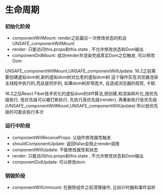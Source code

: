 # 生命周期

### 初始化阶段
- componentWillMount: render之前最后一次修改状态的机会  UNSAFE_componentWillMount
- render: 只能访问this.props和this.state , 不允许修改状态和Dom输出
- componentDidMount: 成功render并渲染完成真实Dom之后触发, 可以修改Dom

UNSAFE_componentWillMount,UNSAFE_componentWillUpdate:
16.2之前需要创建虚拟dom树,新的虚拟dom树对比老的虚拟dom树 这个操作实在浏览器渲染主线程中执行的,而且是同步的, 如果dom树非常庞大, 会造成浏览器的假死, 卡顿.

16.2之后React Fiber技术优化的虚拟dom的diff算法,把创建,和渲染碎片化,按优先级执行, 低优先级可以被打断执行, 先执行高优先级(render), 再重新执行低优先级(UNSAFE_componentWillMount,UNSAFE_componentWillUpdate) 所以低优先级的可能会执行多次 

### 运行中阶段
- componentWillReceiveProps: 父组件修改属性触发
- shouldComponentUpdate: 返回false会阻止render调用
- componentWillUpdate: 不能修改属性和状态
- render: 只能访问this.props和this.state , 不允许修改状态和Dom输出
- componentDidUpdate: 可以修改dom

### 销毁阶段
- componentWillUnmount: 在删除组件之前清理操作, 比如计时器和事件监听